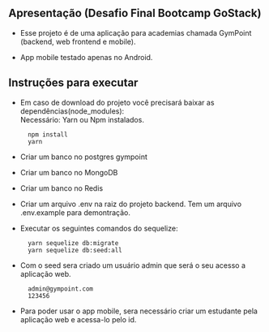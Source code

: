 ## Apresentação (Desafio Final Bootcamp GoStack)
- Esse projeto é de uma aplicação para academias chamada GymPoint (backend, web frontend e mobile).

- App mobile testado apenas no Android.

## Instruções para executar

- Em caso de download do projeto você precisará baixar as dependências(node_modules): <br>
  Necessário: Yarn ou Npm instalados.
  ```
    npm install
    yarn
  ```

- Criar um banco no postgres gympoint

- Criar um banco no MongoDB

- Criar um banco no Redis

- Criar um arquivo .env na raiz do projeto backend. Tem um arquivo .env.example para demontração.

- Executar os seguintes comandos do sequelize:
  ```
    yarn sequelize db:migrate
    yarn sequelize db:seed:all
  ```
- Com o seed sera criado um usuário admin que será o seu acesso a aplicação web.
  ```
    admin@gympoint.com
    123456
  ```  

- Para poder usar o app mobile, sera necessário criar um estudante pela aplicação web e acessa-lo pelo id.  



  






